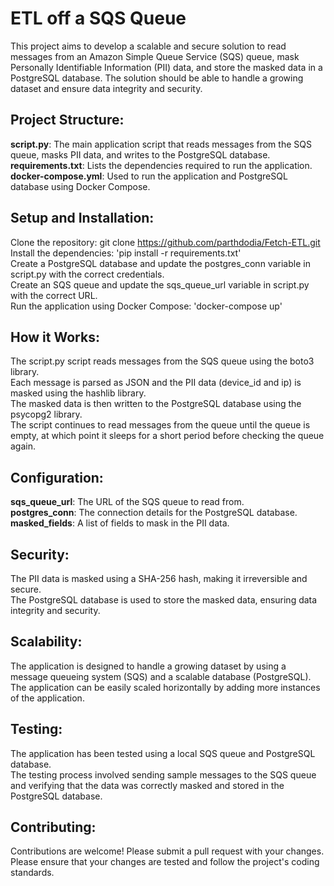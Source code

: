 #  ETL off a SQS Queue

This project aims to develop a scalable and secure solution to read messages from an Amazon Simple Queue Service (SQS) queue, mask Personally Identifiable Information (PII) data, and store the masked data in a PostgreSQL database. The solution should be able to handle a growing dataset and ensure data integrity and security.


## Project Structure:

**script.py**: The main application script that reads messages from the SQS queue, masks PII data, and writes to the PostgreSQL database.<br>
**requirements.txt**: Lists the dependencies required to run the application.<br>
**docker-compose.yml**: Used to run the application and PostgreSQL database using Docker Compose.<br>


## Setup and Installation:

Clone the repository: git clone https://github.com/parthdodia/Fetch-ETL.git <br>
Install the dependencies: 'pip install -r requirements.txt' <br>
Create a PostgreSQL database and update the postgres_conn variable in script.py with the correct credentials. <br>
Create an SQS queue and update the sqs_queue_url variable in script.py with the correct URL. <br>
Run the application using Docker Compose: 'docker-compose up' <br>


## How it Works:

The script.py script reads messages from the SQS queue using the boto3 library.<br>
Each message is parsed as JSON and the PII data (device_id and ip) is masked using the hashlib library.<br>
The masked data is then written to the PostgreSQL database using the psycopg2 library.<br>
The script continues to read messages from the queue until the queue is empty, at which point it sleeps for a short period before checking the queue again. <br>


## Configuration:

**sqs_queue_url**: The URL of the SQS queue to read from. <br>
**postgres_conn**: The connection details for the PostgreSQL database. <br>
**masked_fields**: A list of fields to mask in the PII data. <br>


## Security:

The PII data is masked using a SHA-256 hash, making it irreversible and secure. <br>
The PostgreSQL database is used to store the masked data, ensuring data integrity and security.<br>


## Scalability:

The application is designed to handle a growing dataset by using a message queueing system (SQS) and a scalable database (PostgreSQL).<br>
The application can be easily scaled horizontally by adding more instances of the application.<br>


## Testing:

The application has been tested using a local SQS queue and PostgreSQL database.<br>
The testing process involved sending sample messages to the SQS queue and verifying that the data was correctly masked and stored in the PostgreSQL database.<br>


## Contributing:

Contributions are welcome! Please submit a pull request with your changes.<br>
Please ensure that your changes are tested and follow the project's coding standards.<br>


